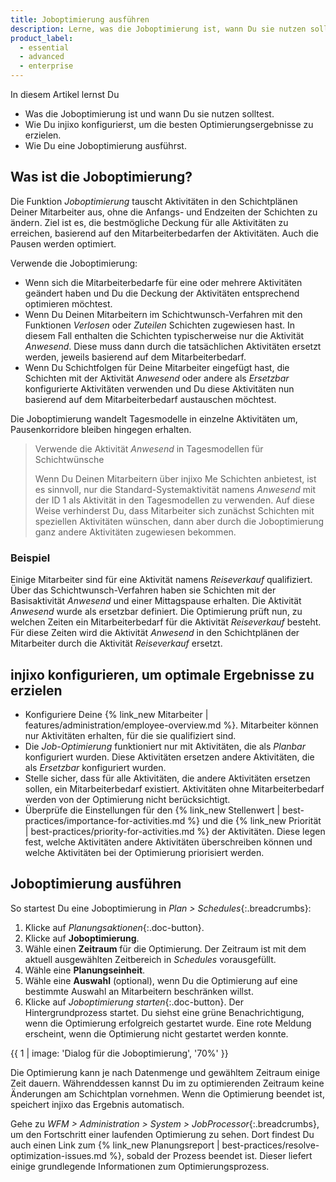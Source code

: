 ```yaml
---
title: Joboptimierung ausführen
description: Lerne, was die Joboptimierung ist, wann Du sie nutzen solltest und wie Du eine Optimierung ausführst.
product_label:
  - essential
  - advanced
  - enterprise
---
```


In diesem Artikel lernst Du

- Was die Joboptimierung ist und wann Du sie nutzen solltest.
- Wie Du injixo konfigurierst, um die besten Optimierungsergebnisse zu erzielen.
- Wie Du eine Joboptimierung ausführst.

## Was ist die Joboptimierung?

Die Funktion _Joboptimierung_ tauscht Aktivitäten in den Schichtplänen Deiner Mitarbeiter aus, ohne die Anfangs- und Endzeiten der Schichten zu ändern. Ziel ist es, die bestmögliche Deckung für alle Aktivitäten zu erreichen, basierend auf den Mitarbeiterbedarfen der Aktivitäten. Auch die Pausen werden optimiert.

Verwende die Joboptimierung:

- Wenn sich die Mitarbeiterbedarfe für eine oder mehrere Aktivitäten geändert haben und Du die Deckung der Aktivitäten entsprechend optimieren möchtest.
- Wenn Du Deinen Mitarbeitern im Schichtwunsch-Verfahren mit den Funktionen _Verlosen_ oder _Zuteilen_ Schichten zugewiesen hast. In diesem Fall enthalten die Schichten typischerweise nur die Aktivität _Anwesend_. Diese muss dann durch die tatsächlichen Aktivitäten ersetzt werden, jeweils basierend auf dem Mitarbeiterbedarf.
- Wenn Du Schichtfolgen für Deine Mitarbeiter eingefügt hast, die Schichten mit der Aktivität _Anwesend_ oder andere als _Ersetzbar_ konfigurierte Aktivitäten verwenden und Du diese Aktivitäten nun basierend auf dem Mitarbeiterbedarf austauschen möchtest.

Die Joboptimierung wandelt Tagesmodelle in einzelne Aktivitäten um, Pausenkorridore bleiben hingegen erhalten.

> Verwende die Aktivität _Anwesend_ in Tagesmodellen für Schichtwünsche
>
> Wenn Du Deinen Mitarbeitern über injixo Me Schichten anbietest, ist es sinnvoll, nur die Standard-Systemaktivität namens _Anwesend_ mit der ID 1 als Aktivität in den Tagesmodellen zu verwenden. Auf diese Weise verhinderst Du, dass Mitarbeiter sich zunächst Schichten mit speziellen Aktivitäten wünschen, dann aber durch die Joboptimierung ganz andere Aktivitäten zugewiesen bekommen.

### Beispiel

Einige Mitarbeiter sind für eine Aktivität namens _Reiseverkauf_ qualifiziert. Über das Schichtwunsch-Verfahren haben sie Schichten mit der Basisaktivität _Anwesend_ und einer Mittagspause erhalten. Die Aktivität _Anwesend_ wurde als ersetzbar definiert. Die Optimierung prüft nun, zu welchen Zeiten ein Mitarbeiterbedarf für die Aktivität _Reiseverkauf_ besteht. Für diese Zeiten wird die Aktivität _Anwesend_ in den Schichtplänen der Mitarbeiter durch die Aktivität _Reiseverkauf_ ersetzt.

## injixo konfigurieren, um optimale Ergebnisse zu erzielen

- Konfiguriere Deine {% link_new Mitarbeiter | features/administration/employee-overview.md %}. Mitarbeiter können nur Aktivitäten erhalten, für die sie qualifiziert sind.
- Die _Job-Optimierung_ funktioniert nur mit Aktivitäten, die als _Planbar_ konfiguriert wurden. Diese Aktivitäten ersetzen andere Aktivitäten, die als _Ersetzbar_ konfiguriert wurden.
- Stelle sicher, dass für alle Aktivitäten, die andere Aktivitäten ersetzen sollen, ein Mitarbeiterbedarf existiert. Aktivitäten ohne Mitarbeiterbedarf werden von der Optimierung nicht berücksichtigt.
- Überprüfe die Einstellungen für den {% link_new Stellenwert | best-practices/importance-for-activities.md %} und die {% link_new Priorität | best-practices/priority-for-activities.md %} der Aktivitäten. Diese legen fest, welche Aktivitäten andere Aktivitäten überschreiben können und welche Aktivitäten bei der Optimierung priorisiert werden.

## Joboptimierung ausführen

So startest Du eine Joboptimierung in _Plan > Schedules_{:.breadcrumbs}:

1. Klicke auf _Planungsaktionen_{:.doc-button}.
2. Klicke auf **Joboptimierung**.
3. Wähle einen **Zeitraum** für die Optimierung. Der Zeitraum ist mit dem aktuell ausgewählten Zeitbereich in _Schedules_ vorausgefüllt.
4. Wähle eine **Planungseinheit**.
5. Wähle eine **Auswahl** (optional), wenn Du die Optimierung auf eine bestimmte Auswahl an Mitarbeitern beschränken willst.
6. Klicke auf _Joboptimierung starten_{:.doc-button}. Der Hintergrundprozess startet. Du siehst eine grüne Benachrichtigung, wenn die Optimierung erfolgreich gestartet wurde. Eine rote Meldung erscheint, wenn die Optimierung nicht gestartet werden konnte.

{{ 1 | image: 'Dialog für die Joboptimierung', '70%' }}

Die Optimierung kann je nach Datenmenge und gewähltem Zeitraum einige Zeit dauern. Währenddessen kannst Du im zu optimierenden Zeitraum keine Änderungen am Schichtplan vornehmen. Wenn die Optimierung beendet ist, speichert injixo das Ergebnis automatisch.

Gehe zu _WFM > Administration > System > JobProcessor_{:.breadcrumbs}, um den Fortschritt einer laufenden Optimierung zu sehen. Dort findest Du auch einen Link zum {% link_new Planungsreport | best-practices/resolve-optimization-issues.md %}, sobald der Prozess beendet ist. Dieser liefert einige grundlegende Informationen zum Optimierungsprozess.
